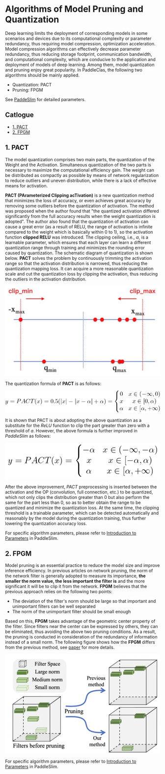 # Algorithms of Model Pruning and Quantization

Deep learning limits the deployment of corresponding models in some scenarios and devices due to its computational complexity or parameter redundancy, thus requiring model compression, optimization acceleration. Model compression algorithms can effectively decrease parameter redundancy, thus reducing storage footprint, communication bandwidth, and computational complexity, which are conducive to the application and deployment of models of deep learning. Among them, model quantization and pruning enjoy great popularity. In PaddleClas, the following two algorithms should be mainly applied.

- Quantization: PACT
- Pruning: FPGM

See [PaddeSlim](https://github.com/PaddlePaddle/PaddleSlim/) for detailed parameters.

## Catlogue

- [1. PACT](#1)
- [2. FPGM](#2)

<a name='1'></a>

## 1. PACT

The model quantization comprises two main parts, the quantization of the Weight and the Activation. Simultaneous quantization of the two parts is necessary to maximize the computational efficiency gain. The weight can be distributed as compactly as possible by means of network regularization to reduce outliers and uneven distribution, while there is a lack of effective means for activation.

**PACT (PArameterized Clipping acTivation)** is a new quantization method that minimizes the loss of accuracy, or even achieves great accuracy by removing some outliers before the quantization of activation. The method was proposed when the author found that "the quantized activation differed significantly from the full accuracy results when the weight quantization is adopted". The author also found that the quantization of activation can cause a great error (as a result of RELU, the range of activation is infinite compared to the weight which is basically within 0 to 1), so the activation function **clipped RELU** was introduced. The clipping ceiling, i.e., $α$, is a learnable parameter, which ensures that each layer can learn a different quantization range through training and minimizes the rounding error caused by quantization. The schematic diagram of quantization is shown below. **PACT** solves the problem by continuously trimming the activation range so that the activation distribution is narrowed, thus reducing the quantization mapping loss. It can acquire a more reasonable quantization scale and cut the quantization loss by clipping the activation, thus reducing the outliers in the activation distribution.

[![img](../../images/algorithm_introduction/quantization.jpg)](https://github.com/PaddlePaddle/PaddleClas/blob/develop/docs/images/algorithm_introduction/quantization.jpg)

The quantization formula of **PACT** is as follows:

[![img](../../images/algorithm_introduction/quantization_formula.png)](https://github.com/PaddlePaddle/PaddleClas/blob/develop/docs/images/algorithm_introduction/quantization_formula.png)

It is shown that PACT is about adopting the above quantization as a substitute for the *ReLU* function to clip the part greater than zero with a threshold of $a$. However, the above formula is further improved in *PaddleSlim* as follows:

[![img](../../images/algorithm_introduction/quantization_formula_slim.png)](https://github.com/PaddlePaddle/PaddleClas/blob/develop/docs/images/algorithm_introduction/quantization_formula_slim.png)



After the above improvement, *PACT* preprocessing is inserted between the activation and the OP (convolution, full connection, etc.) to be quantized, which not only clips the distribution greater than 0 but also perform the same for the part less than 0, so as to better obtain the range to be quantized and minimize the quantization loss. At the same time, the clipping threshold is a trainable parameter, which can be detected automatically and reasonably by the model during the quantization training, thus further lowering the quantization accuracy loss.

For specific algorithm parameters, please refer to [Introduction to Parameters](https://github.com/PaddlePaddle/PaddleSlim/blob/release/2.0.0/docs/zh_cn/api_cn/dygraph/quanter/qat.rst#qat) in PaddleSlim.

<a name='2'></a>

## 2. FPGM

Model pruning is an essential practice to reduce the model size and improve inference efficiency. In previous articles on network pruning, the norm of the network filter is generally adopted to measure its importance, **the smaller the norm value, the less important the filter is** and the more significant it will be to clip it from the network. **FPGM** believes that the previous approach relies on the following two points:

- The deviation of the filter's norm should be large so that important and unimportant filters can be well separated
- The norm of the unimportant filter should be small enough

Based on this, **FPGM** takes advantage of the geometric center property of the filter. Since filters near the center can be expressed by others, they can be eliminated, thus avoiding the above two pruning conditions. As a result, the pruning is conducted in consideration of the redundancy of information instead of a small norm. The following figure shows how the **FPGM** differs from the previous method, see [paper](https://openaccess.thecvf.com/content_CVPR_2019/papers/He_Filter_Pruning_via_Geometric_Median_) for more details.

[![img](../../images/algorithm_introduction/fpgm.png)](https://github.com/PaddlePaddle/PaddleClas/blob/develop/docs/images/algorithm_introduction/fpgm.png)

For specific algorithm parameters, please refer to [Introduction to Parameters](https://github.com/PaddlePaddle/PaddleSlim/blob/release/2.0.0/docs/zh_cn/api_cn/dygraph/pruners/fpgm_filter_pruner.rst#fpgmfilterpruner) in PaddleSlim.
